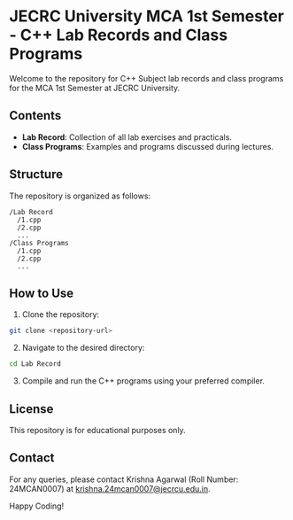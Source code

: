# JECRC University MCA 1st Semester - C++ Lab Records and Class Programs
Welcome to the repository for C++ Subject lab records and class programs for the MCA 1st Semester at JECRC University.

## Contents

- **Lab Record**: Collection of all lab exercises and practicals.
- **Class Programs**: Examples and programs discussed during lectures.

## Structure

The repository is organized as follows:

```
/Lab Record
  /1.cpp
  /2.cpp
  ...
/Class Programs
  /1.cpp
  /2.cpp
  ...
```

## How to Use

1. Clone the repository:
  ```sh
  git clone <repository-url>
  ```
2. Navigate to the desired directory:
  ```sh
  cd Lab Record
  ```
3. Compile and run the C++ programs using your preferred compiler.

## License

This repository is for educational purposes only.

## Contact

For any queries, please contact Krishna Agarwal (Roll Number: 24MCAN0007) at krishna.24mcan0007@jecrcu.edu.in.

Happy Coding!
